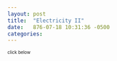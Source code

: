```yaml
---
layout: post
title:  "Electricity II"
date:   876-07-18 10:31:36 -0500
categories: 
---
```


<sub><sub>click below</sub></sub>



<html>
  <body >
    <script type="text/javascript" src="/assets/electricity_2.js"></script>
    <div id="container"></div>
  </body>
</html>
